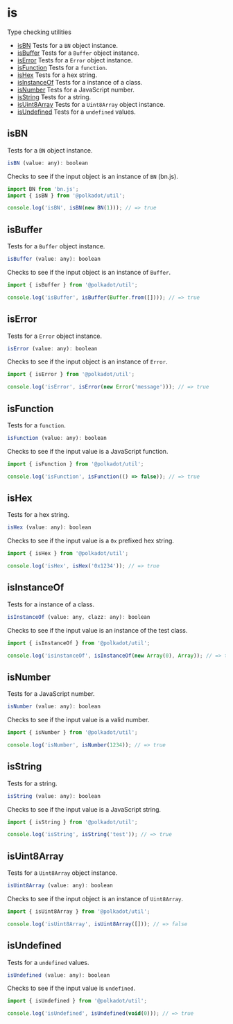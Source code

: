 # is

Type checking utilities 

- [isBN](#isbn) Tests for a `BN` object instance.
- [isBuffer](#isbuffer) Tests for a `Buffer` object instance.
- [isError](#iserror) Tests for a `Error` object instance.
- [isFunction](#isfunction) Tests for a `function`.
- [isHex](#ishex) Tests for a hex string.
- [isInstanceOf](#isinstanceof) Tests for a instance of a class.
- [isNumber](#isnumber) Tests for a JavaScript number.
- [isString](#isstring) Tests for a string.
- [isUint8Array](#isuint8array) Tests for a `Uint8Array` object instance.
- [isUndefined](#isundefined) Tests for a `undefined` values.

## isBN

Tests for a `BN` object instance.

```js
isBN (value: any): boolean
```


Checks to see if the input object is an instance of `BN` (bn.js).

```js
import BN from 'bn.js';
import { isBN } from '@polkadot/util';

console.log('isBN', isBN(new BN(1))); // => true
```

## isBuffer

Tests for a `Buffer` object instance.

```js
isBuffer (value: any): boolean
```


Checks to see if the input object is an instance of `Buffer`.

```js
import { isBuffer } from '@polkadot/util';

console.log('isBuffer', isBuffer(Buffer.from([]))); // => true
```

## isError

Tests for a `Error` object instance.

```js
isError (value: any): boolean
```


Checks to see if the input object is an instance of `Error`.

```js
import { isError } from '@polkadot/util';

console.log('isError', isError(new Error('message'))); // => true
```

## isFunction

Tests for a `function`.

```js
isFunction (value: any): boolean
```


Checks to see if the input value is a JavaScript function.

```js
import { isFunction } from '@polkadot/util';

console.log('isFunction', isFunction(() => false)); // => true
```

## isHex

Tests for a hex string.

```js
isHex (value: any): boolean
```


Checks to see if the input value is a `0x` prefixed hex string.

```js
import { isHex } from '@polkadot/util';

console.log('isHex', isHex('0x1234')); // => true
```

## isInstanceOf

Tests for a instance of a class.

```js
isInstanceOf (value: any, clazz: any): boolean
```


Checks to see if the input value is an instance of the test class.

```js
import { isInstanceOf } from '@polkadot/util';

console.log('isinstanceOf', isInstanceOf(new Array(0), Array)); // => true
```

## isNumber

Tests for a JavaScript number.

```js
isNumber (value: any): boolean
```


Checks to see if the input value is a valid number.

```js
import { isNumber } from '@polkadot/util';

console.log('isNumber', isNumber(1234)); // => true
```

## isString

Tests for a string.

```js
isString (value: any): boolean
```


Checks to see if the input value is a JavaScript string.

```js
import { isString } from '@polkadot/util';

console.log('isString', isString('test')); // => true
```

## isUint8Array

Tests for a `Uint8Array` object instance.

```js
isUint8Array (value: any): boolean
```


Checks to see if the input object is an instance of `Uint8Array`.

```js
import { isUint8Array } from '@polkadot/util';

console.log('isUint8Array', isUint8Array([])); // => false
```

## isUndefined

Tests for a `undefined` values.

```js
isUndefined (value: any): boolean
```


Checks to see if the input value is `undefined`.

```js
import { isUndefined } from '@polkadot/util';

console.log('isUndefined', isUndefined(void(0))); // => true
```